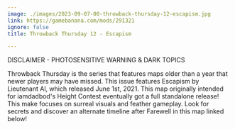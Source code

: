 ```yaml
---
image: ./images/2023-09-07-00-throwback-thursday-12-escapism.jpg
link: https://gamebanana.com/mods/291321
ignore: false
title: Throwback Thursday 12 - Escapism

---
```


DISCLAIMER - PHOTOSENSITIVE WARNING & DARK TOPICS

Throwback Thursday is the series that features maps older than a year that newer players may have missed. This issue features Escapism by  Lieutenant Al, which released June 1st, 2021. This map originally intended for iamdadbod's Height Contest eventually got a full standalone release! This make focuses on surreal visuals and feather gameplay. Look for secrets and discover an alternate timeline after Farewell in this map linked below!